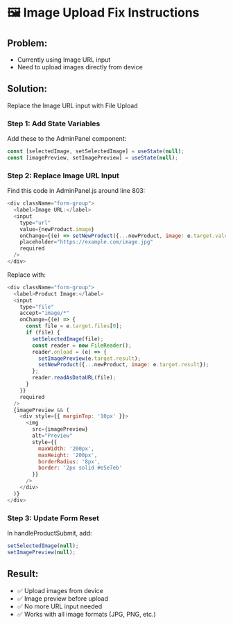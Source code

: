 # 🖼️ **Image Upload Fix Instructions**

## **Problem:**
- Currently using Image URL input
- Need to upload images directly from device

## **Solution:**
Replace the Image URL input with File Upload

### **Step 1: Add State Variables**
Add these to the AdminPanel component:
```javascript
const [selectedImage, setSelectedImage] = useState(null);
const [imagePreview, setImagePreview] = useState(null);
```

### **Step 2: Replace Image URL Input**
Find this code in AdminPanel.js around line 803:
```javascript
<div className="form-group">
  <label>Image URL:</label>
  <input
    type="url"
    value={newProduct.image}
    onChange={(e) => setNewProduct({...newProduct, image: e.target.value})}
    placeholder="https://example.com/image.jpg"
    required
  />
</div>
```

Replace with:
```javascript
<div className="form-group">
  <label>Product Image:</label>
  <input
    type="file"
    accept="image/*"
    onChange={(e) => {
      const file = e.target.files[0];
      if (file) {
        setSelectedImage(file);
        const reader = new FileReader();
        reader.onload = (e) => {
          setImagePreview(e.target.result);
          setNewProduct({...newProduct, image: e.target.result});
        };
        reader.readAsDataURL(file);
      }
    }}
    required
  />
  {imagePreview && (
    <div style={{ marginTop: '10px' }}>
      <img 
        src={imagePreview} 
        alt="Preview" 
        style={{ 
          maxWidth: '200px', 
          maxHeight: '200px', 
          borderRadius: '8px',
          border: '2px solid #e5e7eb'
        }} 
      />
    </div>
  )}
</div>
```

### **Step 3: Update Form Reset**
In handleProductSubmit, add:
```javascript
setSelectedImage(null);
setImagePreview(null);
```

## **Result:**
- ✅ Upload images from device
- ✅ Image preview before upload
- ✅ No more URL input needed
- ✅ Works with all image formats (JPG, PNG, etc.) 